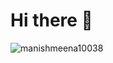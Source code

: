 # Hi there 👋
<p align="left"> <img src="https://komarev.com/ghpvc/?username=manishmeena10038&label=Profile%20views&color=0e75b6&style=flat" alt="manishmeena10038" /> </p>
<!--
**saaranshg/saaranshg** is a ✨ _special_ ✨ repository because its `README.md` (this file) appears on your GitHub profile.

Here are some ideas to get you started:

- 🔭 I’m currently working on ...
- 🌱 I’m currently learning ...
- 👯 I’m looking to collaborate on ...
- 🤔 I’m looking for help with ...
- 💬 Ask me about ...
- 📫 How to reach me: ...
- 😄 Pronouns: ...
- ⚡ Fun fact: ...
-->
